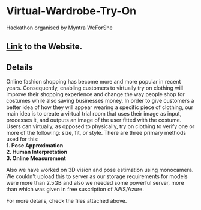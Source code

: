 # Virtual-Wardrobe-Try-On
Hackathon organised by Myntra WeForShe

## [Link]([https://nitrkl-team.000webhostapp.com/](http://trojanhorsesindia.rf.gd/)) to the Website.

## Details
Online fashion shopping has become more and more popular in recent years. Consequently, enabling customers to virtually try on clothing will improve their shopping experience and change the way people shop for costumes while also saving businesses money. In order to give customers a better idea of how they will appear wearing a specific piece of clothing, our main idea is to create a virtual trial room that uses their image as input, processes it, and outputs an image of the user fitted with the costume. Users can virtually, as opposed to physically, try on clothing to verify one or more of the following: size, fit, or style. There are three primary methods used for this: <br>
<b>1. Pose Approximation<br>
2. Human Interpretation<br>
3. Online Measurement<br>
</b>

Also we have worked on 3D vision and pose estimation using monocamera.
We couldn't upload this to server as our storage requirements for models were more than 2.5GB and also we needed some powerful server, more than which was given in free suscription of AWS/Azure.

For more details, check the files attached above.
